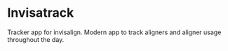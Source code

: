 # Invisatrack
Tracker app for invisalign. Modern app to track aligners and aligner usage throughout the day.
